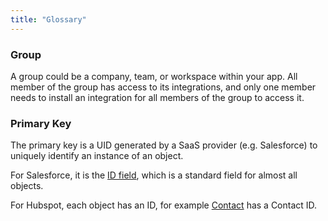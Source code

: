 ```yaml
---
title: "Glossary"
---
```


### Group

A group could be a company, team, or workspace within your app. All member of the group has access to its integrations, and only one member needs to install an integration for all members of the group to access it.

### Primary Key

The primary key is a UID generated by a SaaS provider (e.g. Salesforce) to uniquely identify an instance of an object.

For Salesforce, it is the [ID field](https://developer.salesforce.com/docs/atlas.en-us.object_reference.meta/object_reference/field_types.htm#i1435616), which is a standard field for almost all objects.

For Hubspot, each object has an ID, for example [Contact](https://developers.hubspot.com/docs/api/crm/contacts) has a Contact ID.
